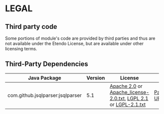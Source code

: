 # LEGAL

## Third party code

Some portions of module's code are provided by third parties and
thus are not available under the Etendo License, but are available
under other licensing terms.


## Third-Party Dependencies

| Java Package                     | Version | License                                                                                                                                                                                                     | URL                                                                                    |
|----------------------------------|---------|-------------------------------------------------------------------------------------------------------------------------------------------------------------------------------------------------------------|----------------------------------------------------------------------------------------|
| com.github.jsqlparser:jsqlparser | 5.1     | [Apache 2.0](http://www.apache.org/licenses/LICENSE-2.0.txt) or [Apache_license-2.0.txt](./Apache_license-2.0.txt), [LGPL 2.1](http://www.gnu.org/licenses/lgpl-2.1.html) or [LGPL-2.1.txt](./LGPL-2.1.txt) | [Package URL](https://mvnrepository.com/artifact/com.github.jsqlparser/jsqlparser/5.1) |
